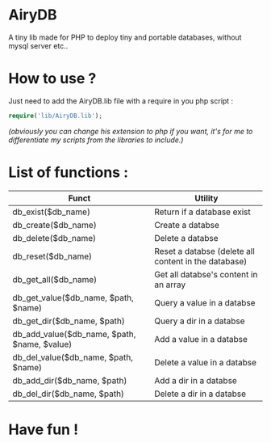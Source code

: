 # AiryDB
A tiny lib made for PHP to deploy tiny and portable databases, without mysql server etc..

# How to use ?
Just need to add the AiryDB.lib file with a require in you php script :

```php
require('lib/AiryDB.lib');
```
_(obviously you can change his extension to php if you want, it's for me to differentiate my scripts from the libraries to include.)_

# List of functions :

Funct                                       |Utility
--------------------------------------------|------
db_exist($db_name)                          | Return if a database exist
db_create($db_name)                         | Create a databse
db_delete($db_name)                         | Delete a databse
db_reset($db_name)                          | Reset a databse (delete all content in the database)
db_get_all($db_name)                        | Get all databse's content in an array
db_get_value($db_name, $path, $name)        | Query a value in a databse
db_get_dir($db_name, $path)                 | Query a dir in a databse
db_add_value($db_name, $path, $name, $value)| Add a value in a databse
db_del_value($db_name, $path, $name)        | Delete a value in a databse
db_add_dir($db_name, $path)                 | Add a dir in a databse
db_del_dir($db_name, $path)                 | Delete a dir in a databse

# Have fun !
